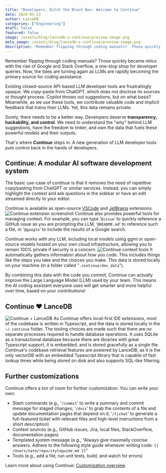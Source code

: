 ```yaml
---
title: "Developers, Ditch the Black Box: Welcome to Continue"
date: 2024-05-23
author: LanceDB
categories: ["Engineering"]
draft: false
featured: false
image: /assets/blog/lancedb-x-continue/preview-image.png
meta_image: /assets/blog/lancedb-x-continue/preview-image.png
description: "Remember flipping through coding manuals?  Those quickly became relics with the rise of Google and Stack Overflow, a one-stop shop for developer queries."
---
```


Remember flipping through coding manuals? Those quickly became relics with the rise of Google and Stack Overflow, a one-stop shop for developer queries. Now, the tides are turning again as LLMs are rapidly becoming the primary source for coding assistance.

Existing closed-source API-based LLM developer tools are frustratingly opaque. We copy-paste from ChatGPT, which does not disclose its sources or thought process. Copilot throws out suggestions, but on what basis? Meanwhile, as we use these tools, we contribute valuable code and implicit feedback that trains their LLMs. Yet, this data remains private.

Surely, there needs to be a better way. Developers deserve **transparency, hackability, and control**. We need to understand the "why" behind LLM suggestions, have the freedom to tinker, and own the data that fuels these powerful models and their outputs.

That's where **Continue** steps in. A new generation of LLM developer tools puts control back in the hands of developers.

## Continue: A modular AI software development system

The basic use-case of continue is that it removes the need of repetitive copy/pasting from ChatGPT or similar services. Instead, you can simply highlight the context and ask questions in the sidebar or have an edit streamed directly to your editor.

Continue is available as open-source [VSCode](https://marketplace.visualstudio.com/items?itemName=Continue.continue) and [JetBrains](https://plugins.jetbrains.com/plugin/22707-continue-extension) extensions.
![Continue extension screenshot](/assets/blog/lancedb-x-continue/Screenshot-2024-05-22-at-4.26.28-PM.png)
Continue also provides powerful tools for managing context. For example, you can type ‘`@issue`’ to quickly reference a GitHub issue as you are prompting the LLM, ‘`@README.md`’ to reference such a file, or ‘`@google`’ to include the results of a Google search.

Continue works with any LLM, including local models using ggml or open-source models hosted on your own cloud infrastructure, allowing you to remain 100% private if security is a concern.
![Continue context tools](/assets/blog/lancedb-x-continue/Screenshot-2024-05-12-at-3.09.33-PM.png)
It automatically gathers information about how you code. This includes things like the steps you take and the choices you make. This data is stored locally on your machine (in a folder called "`.continue/dev_data`").

By combining this data with the code you commit, Continue can actually improve the Large Language Model (LLM) used by your team. This means the AI coding assistant everyone uses will get smarter and more helpful over time, based on your contributions!

## Continue ❤️ LanceDB
![Continue + LanceDB](/assets/blog/lancedb-x-continue/Screenshot-2024-05-12-at-3.18.44-PM.png)
As Continue offers local-first IDE extensions, most of the codebase is written in Typescript, and the data is stored locally in the `~/.continue` folder. The tooling choices are made such that there are no separate processes required to handle database operations.  It uses SQLite as a transactional database because there are libraries with great Typescript support, it is embedded, and is stored gracefully as a single file. Continue's codebase retrieval features are powered by LanceDB, as it is the only vectorDB with an embedded Typescript library that is capable of fast lookup times while being stored on disk and also supports SQL-like filtering.

## Further customizations

Continue offers a ton of room for further customization. You can write your own:

- Slash commands (e.g., ‘`/commit`’ to write a summary and commit message for staged changes; ‘`/docs`’ to grab the contents of a file and update documentation pages that depend on it; ‘`/ticket`’ to generate a full-featured ticket with relevant files and high-level instructions from a short description)
- Context sources (e.g., GitHub issues, Jira, local files, StackOverflow, documentation pages)
- Templated system message (e.g., “Always give maximally concise answers. Adhere to the following style guide whenever writing code: `{{ /Users/nate/repo/styleguide.md }}`”
- Tools (e.g., add a file, run unit tests, build, and watch for errors)

Learn more about using Continue: [Customization overview](https://docs.continue.dev/customization/overview).
